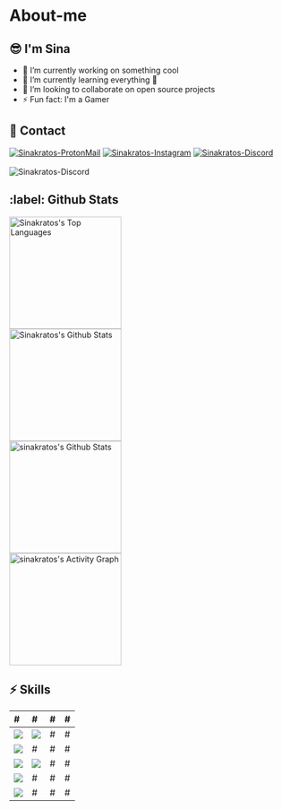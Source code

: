 # About-me
## :sunglasses: I'm Sina
- 🔭 I’m currently working on something cool
- 🌱 I’m currently learning everything 🤣
- 👯 I’m looking to collaborate on open source projects
- ⚡ Fun fact: I'm a Gamer

<h2>📃 Contact</h2>

<div>   
    <a href="mailto:sinakhoshzaban2@gmail.Com" target="_blank"><img src="https://img.shields.io/badge/-Email-0D1117?style=for-the-badge&logo=protonmail&logoColor=F0DB4F" alt="Sinakratos-ProtonMail"></a>
    <a href="https://www.Instagram.com/sinakratos80/" target="_blank"><img src="https://img.shields.io/badge/Instagram-0D1117?style=for-the-badge&logo=instagram&logoColor=F0DB4F" alt="Sinakratos-Instagram"></a>
    <a href="https://discord.com/users/324811693756645376" target="_blank"><img src="https://img.shields.io/badge/Discord-0D1117?style=for-the-badge&logo=discord&logoColor=F0DB4F" alt="Sinakratos-Discord"></a>
    <br><br>
    <img alt="Sinakratos-Discord" src="https://discord.c99.nl/widget/theme-3/324811693756645376.png" />
</div>

<h2>:label: Github Stats</h2>

<div>
    <a href="#"><img alt="Sinakratos's Top Languages" src="https://github-readme-stats.vercel.app/api/top-langs/?username=sinakratos&langs_count=10&layout=compact&theme=react&hide_border=true&bg_color=0D1117&title_color=F0DB4F&icon_color=F0DB4F" height="200px" /></a>
    <br>
    <a href="#"><img alt="Sinakratos's Github Stats" src="https://github-readme-stats.vercel.app/api?username=sinakratos&show_icons=true&include_all_commits=true&count_private=true&theme=react&hide_border=true&bg_color=0D1117&title_color=F0DB4F&icon_color=F0DB4F" height="200px" /></a>
    <br>
    <a href="#"><img alt="sinakratos's Github Stats" src="https://github-readme-streak-stats.herokuapp.com?user=sinakratos&theme=gruvbox_duo&background=0D1117&hide_border=true&ring=F0DB4F&currStreakLabel=F0DB4F&sideNums=F0DB4F&currStreakNum=F0DB4F&sideLabels=F0DB4F" height="200px" /></a>
    <br>
    <a href="#"><img alt="sinakratos's Activity Graph" src="https://activity-graph.herokuapp.com/graph?username=sinakratos&custom_title=IntelligentQuantum's%20Contribution%20Graph&bg_color=0D1117&color=F0DB4F&line=FFFFFF&point=F0DB4F&hide_border=true" height="200px" /></a>
</div>

<h2>⚡ Skills</h2>

| # | # | # | # |
| :------------ | :--------------- | :----- | :----- |
| <img src="https://img.shields.io/badge/-JavaScript-0D1117?style=flat-square&logo=javascript&logoColor=F0DB4F"> | <img src="https://img.shields.io/badge/-HTML5-0D1117?style=flat-square&logo=html5&logoColor=F0DB4F"> | # | # |
| <img src="https://img.shields.io/badge/-Git-0D1117?style=flat-square&logo=git&logoColor=F0DB4F"> | # | # | #
|<img src="https://img.shields.io/badge/-SASS-0D1117?style=flat-square&logo=sass&logoColor=F0DB4F">  | <img src="https://img.shields.io/badge/-Windows-0D1117?style=flat-square&logo=windows&logoColor=F0DB4F">| # | # |
| <img src="https://img.shields.io/badge/-Node.js-0D1117?style=flat-square&logo=Node.js&logoColor=F0DB4F"> | # | # | # |
| <img src="https://img.shields.io/badge/-C++-0D1117?style=flat-square&logo=c&logoColor=F0DB4F"> | # | # | # |
